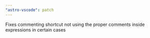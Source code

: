 ```yaml
---
"astro-vscode": patch
---
```


Fixes commenting shortcut not using the proper comments inside expressions in certain cases
